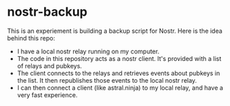 # nostr-backup

This is an experiement is building a backup script for Nostr. Here is the idea behind this repo:

- I have a local nostr relay running on my computer.
- The code in this repository acts as a nostr client. It's provided with a list of relays and pubkeys.
- The client connects to the relays and retrieves events about pubkeys in the list. It then republishes those events to the local nostr relay.
- I can then connect a client (like astral.ninja) to my local relay, and have a very fast experience.

